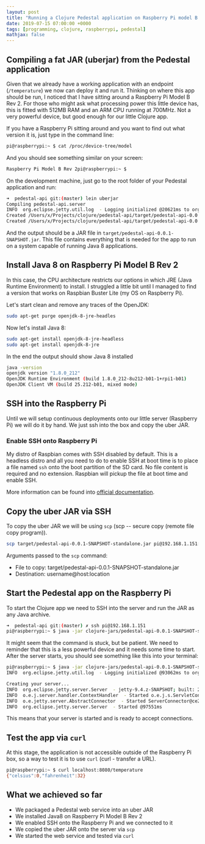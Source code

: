 ```yaml
---
layout: post
title: "Running a Clojure Pedestal application on Raspberry Pi model B revision 2"
date: 2019-07-15 07:00:00 +0000
tags: [programming, clojure, raspberrypi, pedestal]
mathjax: false
---
```


## Compiling a fat JAR (uberjar) from the Pedestal application

Given that we already have a working application with an endpoint (`/temperature`) we now can deploy it and run it. Thinking on where this app should be run, I noticed that I have sitting around a Raspberry Pi Model B Rev 2. For those who might ask what processing power this little device has, this is fitted with 512MB RAM and an ARM CPU running at 700MHz. Not a very powerful device, but good enough for our little Clojure app.

If you have a Raspberry Pi sitting around and you want to find out what version it is, just type in the command line:

```bash
pi@raspberrypi:~ $ cat /proc/device-tree/model
```

And you should see something similar on your screen:

```bash
Raspberry Pi Model B Rev 2pi@raspberrypi:~ $
```

On the development machine, just go to the root folder of your Pedestal application and run:

```bash
➜  pedestal-api git:(master) lein uberjar
Compiling pedestal-api.server
INFO  org.eclipse.jetty.util.log  - Logging initialized @20621ms to org.eclipse.jetty.util.log.Slf4jLog
Created /Users/x/Projects/clojure/pedestal-api/target/pedestal-api-0.0.1-SNAPSHOT.jar
Created /Users/x/Projects/clojure/pedestal-api/target/pedestal-api-0.0.1-SNAPSHOT-standalone.jar
```

And the output should be a JAR file in `target/pedestal-api-0.0.1-SNAPSHOT.jar`. This file contains everything that is needed for the app to run on a system capable of running Java 8 applications.

## Install Java 8 on Raspberry Pi Model B Rev 2

In this case, the CPU architecture restricts our options in which JRE (Java Runtime Environment) to install. I struggled a little bit until I managed to find a version that works on Raspbian Buster Lite (my OS on Raspberry Pi).

Let's start clean and remove any traces of the OpenJDK:
```bash
sudo apt-get purge openjdk-8-jre-headles
```
Now let's install Java 8:
```bash
sudo apt-get install openjdk-8-jre-headless
sudo apt-get install openjdk-8-jre
```

In the end the output should show Java 8 installed
```bash
java -version
openjdk version "1.8.0_212"
OpenJDK Runtime Environment (build 1.8.0_212-8u212-b01-1+rpi1-b01)
OpenJDK Client VM (build 25.212-b01, mixed mode)
```

## SSH into the Raspberry Pi

Until we will setup continuous deployments onto our little server (Raspberry Pi) we will do it by hand. We just ssh into the box and copy the uber JAR.

### Enable SSH onto Raspberry Pi

My distro of Raspbian comes with SSH disabled by default. This is a headless distro and all you need to do to enable SSH at boot time is to place a file named `ssh` onto the boot partition of the SD card. No file content is required and no extension. Raspbian will pickup the file at boot time and enable SSH.

More information can be found into [official documentation](https://www.raspberrypi.org/documentation/remote-access/ssh/).

## Copy the uber JAR via SSH

To copy the uber JAR we will be using `scp` (scp -- secure copy (remote file copy program)).

```bash
scp target/pedestal-api-0.0.1-SNAPSHOT-standalone.jar pi@192.168.1.151:/home/pi/clojure-jars
```

Arguments passed to the `scp` command:
* File to copy: target/pedestal-api-0.0.1-SNAPSHOT-standalone.jar
* Destination: username@host:location

## Start the Pedestal app on the Raspberry Pi

To start the Clojure app we need to SSH into the server and run the JAR as any Java archive.

```bash
➜  pedestal-api git:(master) ✗ ssh pi@192.168.1.151
pi@raspberrypi:~ $ java -jar clojure-jars/pedestal-api-0.0.1-SNAPSHOT-standalone.jar
```

It might seem that the command is stuck, but be patient. We need to reminder that this is a less powerful device and it needs some time to start. After the server starts, you should see something like this into your terminal:

```bash
pi@raspberrypi:~ $ java -jar clojure-jars/pedestal-api-0.0.1-SNAPSHOT-standalone.jar
INFO  org.eclipse.jetty.util.log  - Logging initialized @93062ms to org.eclipse.jetty.util.log.Slf4jLog

Creating your server...
INFO  org.eclipse.jetty.server.Server  - jetty-9.4.z-SNAPSHOT; built: 2019-04-29T20:42:08.989Z; git: e1bc35120a6617ee3df052294e433f3a25ce7097; jvm 1.8.0_212-8u212-b01-1+rpi1-b01
INFO  o.e.j.server.handler.ContextHandler  - Started o.e.j.s.ServletContextHandler@40e9cd{/,null,AVAILABLE}
INFO  o.e.jetty.server.AbstractConnector  - Started ServerConnector@ce284d{HTTP/1.1,[http/1.1, h2c]}{localhost:8080}
INFO  org.eclipse.jetty.server.Server  - Started @97551ms
```

This means that your server is started and is ready to accept connections.

## Test the app via `curl`

At this stage, the application is not accessible outside of the Raspberry Pi box, so a way to test it is to use `curl` (curl - transfer a URL).

```bash
pi@raspberrypi:~ $ curl localhost:8080/temperature
{"celsius":0,"fahrenheit":32}
```

## What we achieved so far

* We packaged a Pedestal web service into an uber JAR
* We installed Java8 on Raspberry Pi Model B Rev 2
* We enabled SSH onto the Raspberry Pi and we connected to it
* We copied the uber JAR onto the server via `scp`
* We started the web service and tested via `curl`
